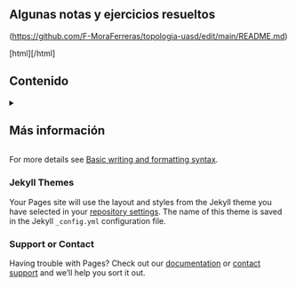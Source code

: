 ## Algunas notas y ejercicios resueltos

(https://github.com/F-MoraFerreras/topologia-uasd/edit/main/README.md) 



[html]<link id="Apunt Alg-file" href="Apunt Alge.html" rel="import" />[/html]

## Contenido
<details>
  <summary> <h2>Más información</h2> </summary>
  <h2>Conjuntos</h2>
   ijfdij n ijn nfvnklj jn nkj ln nk kn jn jn nj n ln.  
   <h2>Funciones</h2>
      ijfdij n ijn nfvnklj jn nkj ln nk kn jn jn nj n ln. 
</details>




For more details see [Basic writing and formatting syntax](https://docs.github.com/en/github/writing-on-github/getting-started-with-writing-and-formatting-on-github/basic-writing-and-formatting-syntax).

### Jekyll Themes

Your Pages site will use the layout and styles from the Jekyll theme you have selected in your [repository settings](https://github.com/F-MoraFerreras/topologia-uasd/settings/pages). The name of this theme is saved in the Jekyll `_config.yml` configuration file.

### Support or Contact

Having trouble with Pages? Check out our [documentation](https://docs.github.com/categories/github-pages-basics/) or [contact support](https://support.github.com/contact) and we’ll help you sort it out.
